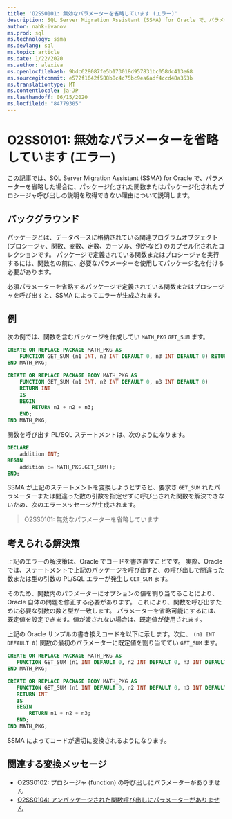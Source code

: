 ```yaml
---
title: 'O2SS0101: 無効なパラメーターを省略しています (エラー)'
description: SQL Server Migration Assistant (SSMA) for Oracle で、パラメーターを省略した場合に、パッケージ化された関数またはパッケージ化されたプロシージャ呼び出しの説明を取得できない理由について説明します。
author: nahk-ivanov
ms.prod: sql
ms.technology: ssma
ms.devlang: sql
ms.topic: article
ms.date: 1/22/2020
ms.author: alexiva
ms.openlocfilehash: 9bdc628087fe5b173018d957831bc058dc413e68
ms.sourcegitcommit: e572f1642f588b8c4c75bc9ea6adf4ccd48a353b
ms.translationtype: MT
ms.contentlocale: ja-JP
ms.lasthandoff: 06/15/2020
ms.locfileid: "84779305"
---
```

# <a name="o2ss0101-invalid-parameter-omitting-error"></a>O2SS0101: 無効なパラメーターを省略しています (エラー)

この記事では、SQL Server Migration Assistant (SSMA) for Oracle で、パラメーターを省略した場合に、パッケージ化された関数またはパッケージ化されたプロシージャ呼び出しの説明を取得できない理由について説明します。

## <a name="background"></a>バックグラウンド

パッケージとは、データベースに格納されている関連プログラムオブジェクト (プロシージャ、関数、変数、定数、カーソル、例外など) のカプセル化されたコレクションです。 パッケージで定義されている関数またはプロシージャを実行するには、関数名の前に、必要なパラメーターを使用してパッケージ名を付ける必要があります。

必須パラメーターを省略するパッケージで定義されている関数またはプロシージャを呼び出すと、SSMA によってエラーが生成されます。

## <a name="example"></a>例

次の例では、関数を含むパッケージを作成してい `MATH_PKG` `GET_SUM` ます。

```sql
CREATE OR REPLACE PACKAGE MATH_PKG AS
    FUNCTION GET_SUM (n1 INT, n2 INT DEFAULT 0, n3 INT DEFAULT 0) RETURN INT;
END MATH_PKG;

CREATE OR REPLACE PACKAGE BODY MATH_PKG AS
    FUNCTION GET_SUM (n1 INT, n2 INT DEFAULT 0, n3 INT DEFAULT 0)
    RETURN INT
    IS
    BEGIN
        RETURN n1 + n2 + n3;
    END;
END MATH_PKG;
```

関数を呼び出す PL/SQL ステートメントは、次のようになります。

```sql
DECLARE
    addition INT;
BEGIN
    addition := MATH_PKG.GET_SUM();
END;
```

SSMA が上記のステートメントを変換しようとすると、要求さ `GET_SUM` れたパラメーターまたは間違った数の引数を指定せずに呼び出された関数を解決できないため、次のエラーメッセージが生成されます。

> O2SS0101: 無効なパラメーターを省略しています

## <a name="possible-remedies"></a>考えられる解決策

上記のエラーの解決策は、Oracle でコードを書き直すことです。 実際、Oracle では、ステートメントで上記のパッケージを呼び出すと、の呼び出しで間違った数または型の引数の PL/SQL エラーが発生し `GET_SUM` ます。

そのため、関数内のパラメーターにオプションの値を割り当てることにより、Oracle 自体の問題を修正する必要があります。 これにより、関数を呼び出すために必要な引数の数と型が一致します。 パラメーターを省略可能にするには、既定値を設定できます。値が渡されない場合は、既定値が使用されます。

上記の Oracle サンプルの書き換えコードを以下に示します。次に、 `(n1 INT DEFAULT 0)` 関数の最初のパラメーターに既定値を割り当ててい `GET_SUM` ます。

```sql
CREATE OR REPLACE PACKAGE MATH_PKG AS
   FUNCTION GET_SUM (n1 INT DEFAULT 0, n2 INT DEFAULT 0, n3 INT DEFAULT 0) RETURN INT;
END MATH_PKG;

CREATE OR REPLACE PACKAGE BODY MATH_PKG AS
   FUNCTION GET_SUM (n1 INT DEFAULT 0, n2 INT DEFAULT 0, n3 INT DEFAULT 0)
   RETURN INT
   IS
   BEGIN
       RETURN n1 + n2 + n3;
   END;
END MATH_PKG;
```

SSMA によってコードが適切に変換されるようになります。

## <a name="related-conversion-messages"></a>関連する変換メッセージ

* O2SS0102: プロシージャ (function) の呼び出しにパラメーターがありません
* [O2SS0104: アンパッケージされた関数呼び出しにパラメーターがありません](o2ss0104.md)
